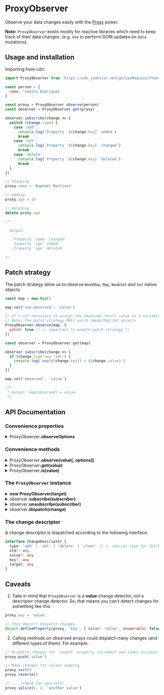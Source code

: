 # ProxyObserver

  Observe your data changes easily with the [Proxy](https://developer.mozilla.org/en-US/docs/Web/JavaScript/Reference/Global_Objects/Proxy) power.

  **Note:** `ProxyObserver` exists mostly for reactive libraries which
  need to keep track of their data changes. (e.g. `Vue` to perform DOM
  updates on `data` mutations).

## Usage and installation

  Importing from cdn:

```js
import ProxyObserver from 'https://cdn.jsdelivr.net/gh/LosMaquios/ProxyObserver/index.js'

const person = {
  name: 'Camilo Rodríguez'
}

const proxy = ProxyObserver.observe(person)
const observer = ProxyObserver.get(proxy)

observer.subscribe(change => {
  switch (change.type) {
    case 'add':
      console.log(`Property '${change.key}' added`)
      break
    case 'set':
      console.log(`Property '${change.key}' changed`)
      break
    case 'delete':
      console.log(`Property '${change.key}' deleted`)
      break
  }
})

// Changing
proxy.name = 'Raphael Martinez'

// Adding
proxy.age = 20

// Deleting
delete proxy.age

/*

  Output:

    Property 'name' changed
    Property 'age' added
    Property 'age' deleted

*/
```

## Patch strategy

  The patch strategy allow us to observe `WeakMap`, `Map`, `WeakSet` and `Set` native objects.

```js
const map = new Map()

map.set('non-observed', 'value')

// it's not necessary to assign the observed result value to a variable since we patch the `map` instance
// Note: The patch strategy ONLY patch (Weak)Map/Set objects
ProxyObserver.observe(map, {
  patch: true /* <- important to enable patch strategy */
})

const observer = ProxyObserver.get(map)

observer.subscribe(change => {
  if (change.type === 'set') {
    console.log(`map[${change.key}] = ${change.value}`)
  }
})

map.set('observed', 'value')

/**
 * Output: map[observed] = value
 */
```

## API Documentation

### Convenience properties

<details>
  <summary>
    ProxyObserver<strong>.observeOptions</strong>
  </summary>
  <br>

  Contains the defaults options passed to `ProxyObserver.observe` method

  **Type:** `Object`

  **Properties:**

  - **deep**: `true` (enable deep observing by default).
  - **patch**: `false` (disable patch-strategy by default).
</details>

### Convenience methods

<details>
  <summary>
    ProxyObserver<strong>.observe(value[, options])</strong>
  </summary>
  <br>

  Observes the given `value` and optionally you can pass `options`

  **Arguments:**

  - [`any`] **value**: Value to be observed
  - [`Object`] **options**: An object containing the following options (defaults to [`observeOptions`](#observeOptions))
    - [`boolean`] **deep**: A flag to enable deep observing (defaults to `true`)
    - [`boolean`] **patch**: Allow patching (Weak)Map/Set objects to detect changes (defaults to `false`)

  **Returns:** A `Proxy` object which dispatch subscribers on changes.

  **Example:** [See here](#usage-and-installation)
</details>

<details>
  <summary>
    ProxyObserver<strong>.get(value)</strong>
  </summary>
  <br>

  Gets the `ProxyObserver` instance from an observed `value`

  **Arguments:**

  - [`any`] **value**: Value being observed. It could be the value itself or the proxy
  returned by calling [`ProxyObserver.get()`](#ProxyObserver-get) static method.

  **Returns:** A `ProxyObserver` instance, ready to subscribe or dispatch changes.

  **Example:**

  ```js
    const proxy = ProxyObserver.observe(obj/*, options */)

    const observer = ProxyObserver.get(proxy)

    // or ProxyObserver.get(obj)
  ```
</details>

<details>
  <summary>
    ProxyObserver<strong>.is(value)</strong>
  </summary>
  <br>

  Determines whether a given `value` is observed.

  **Arguments:**

  - [`any`] **value**: Possible value being observed.

  **Returns:** `true` whether the given `value` is observed, otherwise `false`.

  **Example:**

  ```js
    const proxy = ProxyObserver.observe(obj/*, options */)

    ProxyObserver.is(proxy) // Returns `true`
    ProxyObserver.is(obj) // Returns `true`
    ProxyObserver.is({ non: 'observed' }) // Returns `false`
  ```
</details>

### The `ProxyObserver` instance

<details>
  <summary>
    <strong>new ProxyObserver(target)</strong>
  </summary>
  <br>

  Creates a new ProxyObserver instance with the value being observed

  **Arguments:**

  - [`any`] **target**: Value being observed.
</details>

<details>
  <summary>
    observer<strong>.subscribe(subscriber)</strong>
  </summary>
  <br>

  Attach a new `subscriber` which will be called when a `change` is dispatched.

  **Arguments:**

  - [`Function`] **subscriber**: The subscriber function itself.

  **Returns:** The `ProxyObserver` instance.
</details>

<details>
  <summary>
    observer<strong>.unsubscribe(subscriber)</strong>
  </summary>
  <br>

  Detach the given `subscriber`.

  **Arguments:**

  - [`Function`] **subscriber**: Subscriber to be detached.

  **Returns:** The `ProxyObserver` instance.
</details>

<details>
  <summary>
    observer<strong>.dispatch(change)</strong>
  </summary>
  <br>

  Dispatch a given `change` descriptor.

  **Arguments:**

  - [`Object`] **change**: Descriptor to be dispatched.

  **Returns:** The `ProxyObserver` instance.
</details>

### The change descriptor

  A change descriptor is dispatched according to the following interface:

```ts
interface ChangeDescriptor {
  type: 'add' | 'set' | 'delete' | 'clear' // <- special type for Set/Map objects
  old?: any
  value?: any
  key?: any
  target: any
}
```

## Caveats

  1. Take in mind that `ProxyObserver` is a **value** change detector,
  not a descriptor change detector. So, that means you can't detect changes
  for something like this:

```js
proxy.key = 'value'

// This doesn't dispatch changes
Object.defineProperty(proxy, 'key', { value: 'value', enumerable: false })
```

  2. Calling methods on observed arrays could dispatch many changes
  (and different types of them). For example:

```js
// Dispatch changes for 'length' property increment and index assignation
proxy.push('value')

// Many changes for values swaping
proxy.sort()
proxy.reverse()

// ... (check for yourself)
proxy.splice(1, 2, 'another value')
```
